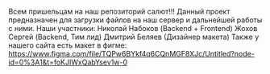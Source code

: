 Всем пришельцам на наш репозиторий салют!!! Данный проект предназначен для загрузки файлов на наш сервер и дальнейшей работы с ними. 
Наши участники:
Николай Набоков (Backend + Frontend)
Жохов Сергей (Backend, Тим лид)
Дмитрий Беляев (Дизайнер макета)
Также у нашего сайта есть макет в фигме: https://www.figma.com/file/TQPw6BYkf4q6CQnMGF8XJc/Untitled?node-id=0%3A1&t=foKJIWxQabYsev1w-0

